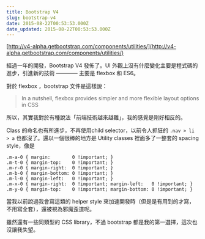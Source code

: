 ```yaml
---
title: Bootstrap V4
slug: bootstrap-v4
date: 2015-08-22T00:53:53.000Z
date_updated: 2015-08-22T00:53:53.000Z
---
```


[http://v4-alpha.getbootstrap.com/components/utilities/](http://v4-alpha.getbootstrap.com/components/utilities/)

經過一年的開發，Bootstrap V4 發佈了。UI 外觀上沒有什麼變化主要是程式碼的進步，引進新的技術 ———— 主要是 flexbox 和 ES6。

對於 flexbox ，bootstrap 文件是這樣說：

> In a nutshell, flexbox provides simpler and more flexible layout options in CSS

所以，其實我對於有種說法「前端技術越來越難」，我的感覺是剛好相反的。

Class 的命名也有所進步，不再使用child selector，以前令人抓狂的 `.nav > li > a` 也都沒了。還以一個很棒的地方是 Utility classes 裡面多了一整套的 spacing style，像是

    .m-a-0 { margin:        0 !important; }
    .m-t-0 { margin-top:    0 !important; }
    .m-r-0 { margin-right:  0 !important; }
    .m-b-0 { margin-bottom: 0 !important; }
    .m-l-0 { margin-left:   0 !important; }
    .m-x-0 { margin-right:  0 !important; margin-left:   0 !important; }
    .m-y-0 { margin-top:    0 !important; margin-bottom: 0 !important; }
    

當我以前說過我會寫這類的 helper style 來加速開發時（但是是有用到的才寫，不用寫全套），還被視為邪魔歪道呢。

雖然還有一些同類型的 CSS library，不過 bootstrap 都是我的第一選擇，這次也沒讓我失望。
